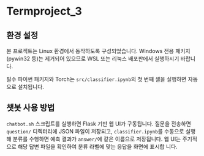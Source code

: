 # Termproject_3


## 환경 설정


본 프로젝트는 Linux 환경에서 동작하도록 구성되었습니다. Windows 전용 패키지(pywin32 등)는 제거되어 있으므로 WSL 또는 리눅스 배포판에서 실행하시기 바랍니다.

필수 파이썬 패키지와 Torch는 `src/classifier.ipynb`의 첫 번째 셀을 실행하면 자동으로 설치됩니다.

## 챗봇 사용 방법

`chatbot.sh` 스크립트를 실행하면 Flask 기반 웹 UI가 구동됩니다. 질문을 전송하면
`question/` 디렉터리에 JSON 파일이 저장되고, `classifier.ipynb`를 수동으로 실행해
분류를 수행하면 예측 결과가 `answer/`에 같은 이름으로 저장됩니다. 웹 UI는 주기적
으로 해당 답변 파일을 확인하여 분류 라벨에 맞는 응답을 화면에 표시합
니다.

